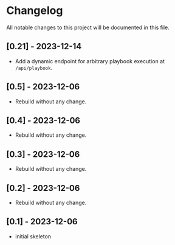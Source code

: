 # Changelog

All notable changes to this project will be documented in this file.

## [0.21] - 2023-12-14
- Add a dynamic endpoint for arbitrary playbook execution at `/api/playbook`.

## [0.5] - 2023-12-06
- Rebuild without any change.

## [0.4] - 2023-12-06
- Rebuild without any change.

## [0.3] - 2023-12-06
- Rebuild without any change.

## [0.2] - 2023-12-06
- Rebuild without any change.

## [0.1] - 2023-12-06
- initial skeleton
